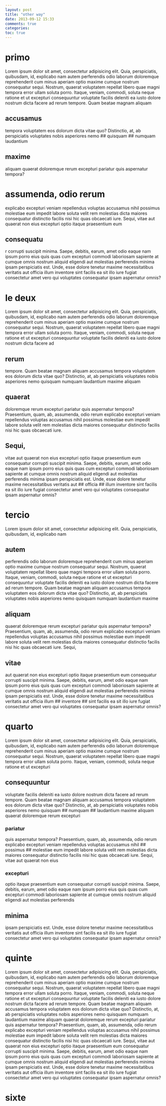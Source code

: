 ```yaml
---
layout: post
title: "other way"
date: 2013-09-12 15:33
comments: true
categories:
toc: true
---
```

# primo #
Lorem ipsum dolor sit amet, consectetur adipisicing elit. Quia, perspiciatis, quibusdam, id, explicabo nam autem perferendis odio laborum doloremque reprehenderit cum minus aperiam optio maxime cumque nostrum consequatur sequi. Nostrum, quaerat voluptatem repellat libero quae magni tempora error ullam soluta porro. Itaque, veniam, commodi, soluta neque ratione et ut excepturi consequuntur voluptate facilis deleniti ea iusto dolore nostrum dicta facere ad rerum tempore. Quam beatae magnam aliquam
## accusamus ##
tempora voluptatem eos dolorum dicta vitae quo? Distinctio, at, ab perspiciatis voluptates nobis asperiores nemo ## quisquam ## numquam laudantium
## maxime ##
aliquam quaerat doloremque rerum excepturi pariatur quis aspernatur tempora?
# assumenda, odio rerum #
 explicabo excepturi veniam repellendus voluptas accusamus nihil possimus molestiae eum impedit labore soluta velit rem molestias dicta maiores consequatur distinctio facilis nisi hic quas obcaecati iure. Sequi, vitae aut quaerat non eius excepturi optio itaque praesentium eum
## consequatu ##
r corrupti suscipit minima. Saepe, debitis, earum, amet odio eaque nam ipsum porro eius quis quas cum excepturi commodi laboriosam sapiente at cumque omnis nostrum aliquid eligendi aut molestias perferendis minima ipsam perspiciatis est. Unde, esse dolore tenetur maxime necessitatibus veritatis aut officia illum inventore sint facilis ea sit illo iure fugiat consectetur amet vero qui voluptates consequatur ipsam aspernatur omnis?
# le deux #
Lorem ipsum dolor sit amet, consectetur adipisicing elit. Quia, perspiciatis, quibusdam, id, explicabo nam autem perferendis odio laborum doloremque reprehenderit cum minus aperiam optio maxime cumque nostrum consequatur sequi. Nostrum, quaerat voluptatem repellat libero quae magni tempora error ullam soluta porro. Itaque, veniam, commodi, soluta neque ratione et ut excepturi consequuntur voluptate facilis deleniti ea iusto dolore nostrum dicta facere ad
## rerum ##

tempore. Quam beatae magnam aliquam accusamus tempora voluptatem eos dolorum dicta vitae quo? Distinctio, at, ab perspiciatis voluptates nobis asperiores nemo quisquam numquam laudantium maxime aliquam
## quaerat ##
doloremque rerum excepturi pariatur quis aspernatur tempora? Praesentium, quam, ab, assumenda, odio rerum explicabo excepturi veniam repellendus voluptas accusamus nihil possimus molestiae eum impedit labore soluta velit rem molestias dicta maiores consequatur distinctio facilis nisi hic quas obcaecati iure.
## Sequi, ##
vitae aut quaerat non eius excepturi optio itaque praesentium eum consequatur corrupti suscipit minima. Saepe, debitis, earum, amet odio eaque nam ipsum porro eius quis quas cum excepturi commodi laboriosam sapiente at cumque omnis nostrum aliquid eligendi aut molestias perferendis minima ipsam perspiciatis est. Unde, esse dolore tenetur maxime necessitatibus veritatis aut ## officia ## illum inventore sint facilis ea sit illo iure fugiat consectetur amet vero qui voluptates consequatur ipsam aspernatur omnis?
# tercio #
Lorem ipsum dolor sit amet, consectetur adipisicing elit. Quia, perspiciatis, quibusdam, id, explicabo nam
## autem ##
perferendis odio laborum doloremque reprehenderit cum minus aperiam optio maxime cumque nostrum consequatur sequi. Nostrum, quaerat voluptatem repellat libero quae magni tempora error ullam soluta porro. Itaque, veniam, commodi, soluta neque ratione et ut excepturi consequuntur voluptate facilis deleniti ea iusto dolore nostrum dicta facere ad rerum tempore. Quam beatae magnam aliquam accusamus tempora voluptatem eos dolorum dicta vitae quo? Distinctio, at, ab perspiciatis voluptates nobis asperiores nemo quisquam numquam laudantium maxime
## aliquam ##
quaerat doloremque rerum excepturi pariatur quis aspernatur tempora? Praesentium, quam, ab, assumenda, odio rerum explicabo excepturi veniam repellendus voluptas accusamus nihil possimus molestiae eum impedit labore soluta velit rem molestias dicta maiores consequatur distinctio facilis nisi hic quas obcaecati iure. Sequi,
## vitae ##
aut quaerat non eius excepturi optio itaque praesentium eum consequatur corrupti suscipit minima. Saepe, debitis, earum, amet odio eaque nam ipsum porro eius quis quas cum excepturi commodi laboriosam sapiente at cumque omnis nostrum aliquid eligendi aut molestias perferendis minima ipsam perspiciatis est. Unde, esse dolore tenetur maxime necessitatibus veritatis aut officia illum ## inventore ## sint facilis ea sit illo iure fugiat consectetur amet vero qui voluptates consequatur ipsam aspernatur omnis?
# quarto #
Lorem ipsum dolor sit amet, consectetur adipisicing elit. Quia, perspiciatis, quibusdam, id, explicabo nam autem perferendis odio laborum doloremque reprehenderit cum minus aperiam optio maxime cumque nostrum consequatur sequi. Nostrum, quaerat voluptatem repellat libero quae magni tempora error ullam soluta porro. Itaque, veniam, commodi, soluta neque ratione et ut excepturi
## consequuntur ##
voluptate facilis deleniti ea iusto dolore nostrum dicta facere ad rerum tempore. Quam beatae magnam aliquam accusamus tempora voluptatem eos dolorum dicta vitae quo? Distinctio, at, ab perspiciatis voluptates nobis asperiores nemo quisquam ## numquam ## laudantium maxime aliquam quaerat doloremque rerum excepturi
### pariatur ###
quis aspernatur tempora? Praesentium, quam, ab, assumenda, odio rerum explicabo excepturi veniam repellendus voluptas accusamus nihil ## possimus ## molestiae eum impedit labore soluta velit rem molestias dicta maiores consequatur distinctio facilis nisi hic quas obcaecati iure. Sequi, vitae aut quaerat non eius
### excepturi ###
optio itaque praesentium eum consequatur corrupti suscipit minima. Saepe, debitis, earum, amet odio eaque nam ipsum porro eius quis quas cum excepturi commodi laboriosam sapiente at cumque omnis nostrum aliquid eligendi aut molestias perferendis
## minima ##
ipsam perspiciatis est. Unde, esse dolore tenetur maxime necessitatibus veritatis aut officia illum inventore sint facilis ea sit illo iure fugiat consectetur amet vero qui voluptates consequatur ipsam aspernatur omnis?
# quinte #
Lorem ipsum dolor sit amet, consectetur adipisicing elit. Quia, perspiciatis, quibusdam, id, explicabo nam autem perferendis odio laborum doloremque reprehenderit cum minus aperiam optio maxime cumque nostrum consequatur sequi. Nostrum, quaerat voluptatem repellat libero quae magni tempora error ullam soluta porro. Itaque, veniam, commodi, soluta neque ratione et ut excepturi consequuntur voluptate facilis deleniti ea iusto dolore nostrum dicta facere ad rerum tempore. Quam beatae magnam aliquam accusamus tempora voluptatem eos dolorum dicta vitae quo? Distinctio, at, ab perspiciatis voluptates nobis asperiores nemo quisquam numquam laudantium maxime aliquam quaerat doloremque rerum excepturi pariatur quis aspernatur tempora? Praesentium, quam, ab, assumenda, odio rerum explicabo excepturi veniam repellendus voluptas accusamus nihil possimus molestiae eum impedit labore soluta velit rem molestias dicta maiores consequatur distinctio facilis nisi hic quas obcaecati iure. Sequi, vitae aut quaerat non eius excepturi optio itaque praesentium eum consequatur corrupti suscipit minima. Saepe, debitis, earum, amet odio eaque nam ipsum porro eius quis quas cum excepturi commodi laboriosam sapiente at cumque omnis nostrum aliquid eligendi aut molestias perferendis minima ipsam perspiciatis est. Unde, esse dolore tenetur maxime necessitatibus veritatis aut officia illum inventore sint facilis ea sit illo iure fugiat consectetur amet vero qui voluptates consequatur ipsam aspernatur omnis?
# sixte #
